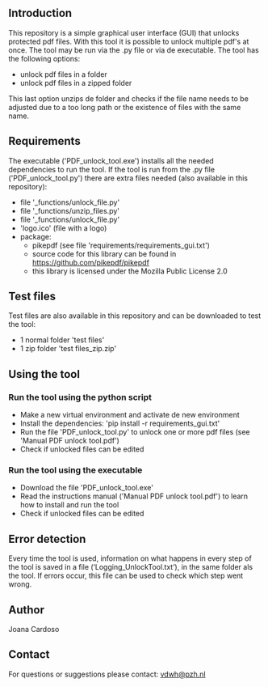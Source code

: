## Introduction
This repository is a simple graphical user interface (GUI) that unlocks protected pdf files. With this tool it is possible to unlock multiple pdf's at once.
The tool may be run via the .py file or via de executable.
The tool has the following options:
- unlock pdf files in a folder
- unlock pdf files in a zipped folder

This last option unzips de folder and checks if the file name needs to be adjusted due to a too long path or the existence of files with the same name.

## Requirements
The executable ('PDF_unlock_tool.exe') installs all the needed dependencies to run the tool.
If the tool is run from the .py file ('PDF_unlock_tool.py') there are extra files needed (also available in this repository):
- file '_functions/unlock_file.py'
- file '_functions/unzip_files.py'
- file '_functions/unlock_file.py'
- 'logo.ico' (file with a logo)
- package: 
	- pikepdf (see file 'requirements/requirements_gui.txt')
	- source code for this library can be found in https://github.com/pikepdf/pikepdf
	- this library is licensed under the Mozilla Public License 2.0

## Test files
Test files are also available in this repository and can be downloaded to test the tool:
- 1 normal folder 'test files'
- 1 zip folder 'test files_zip.zip'

## Using the tool
### Run the tool using the python script
- Make a new virtual environment and activate de new environment
- Install the dependencies: 'pip install -r requirements_gui.txt'
- Run the file 'PDF_unlock_tool.py' to unlock one or more pdf files (see 'Manual PDF unlock tool.pdf')
- Check if unlocked files can be edited

### Run the tool using the executable
- Download the file 'PDF_unlock_tool.exe'
- Read the instructions manual ('Manual PDF unlock tool.pdf') to learn how to install and run the tool
- Check if unlocked files can be edited

## Error detection
Every time the tool is used, information on what happens in every step of the tool is saved in a file (‘Logging_UnlockTool.txt’), in the same folder als the tool. If errors occur, this file can be used to check which step went wrong.

## Author
Joana Cardoso

## Contact
For questions or suggestions please contact: vdwh@pzh.nl